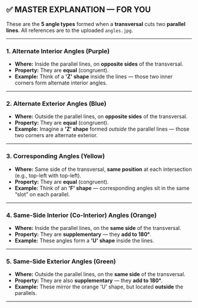 

## ✅ MASTER EXPLANATION — FOR YOU

These are the **5 angle types** formed when a **transversal** cuts two **parallel lines**. All references are to the uploaded `angles.jpg`.

---

### 1. **Alternate Interior Angles** (Purple)

* **Where:** Inside the parallel lines, on **opposite sides** of the transversal.
* **Property:** They are **equal** (congruent).
* **Example:** Think of a **'Z' shape** inside the lines — those two inner corners form alternate interior angles.

---

### 2. **Alternate Exterior Angles** (Blue)

* **Where:** Outside the parallel lines, on **opposite sides** of the transversal.
* **Property:** They are **equal** (congruent).
* **Example:** Imagine a **'Z' shape** formed *outside* the parallel lines — those two corners are alternate exterior.

---

### 3. **Corresponding Angles** (Yellow)

* **Where:** Same side of the transversal, **same position** at each intersection (e.g., top-left with top-left).
* **Property:** They are **equal** (congruent).
* **Example:** Think of an **'F' shape** — corresponding angles sit in the same “slot” on each parallel.

---

### 4. **Same-Side Interior (Co-Interior) Angles** (Orange)

* **Where:** Inside the parallel lines, on the **same side** of the transversal.
* **Property:** They are **supplementary** — they **add to 180°**.
* **Example:** These angles form a **'U' shape** inside the lines.

---

### 5. **Same-Side Exterior Angles** (Green)

* **Where:** Outside the parallel lines, on the **same side** of the transversal.
* **Property:** They are also **supplementary** — they **add to 180°**.
* **Example:** These mirror the orange 'U' shape, but located **outside** the parallels.

---
